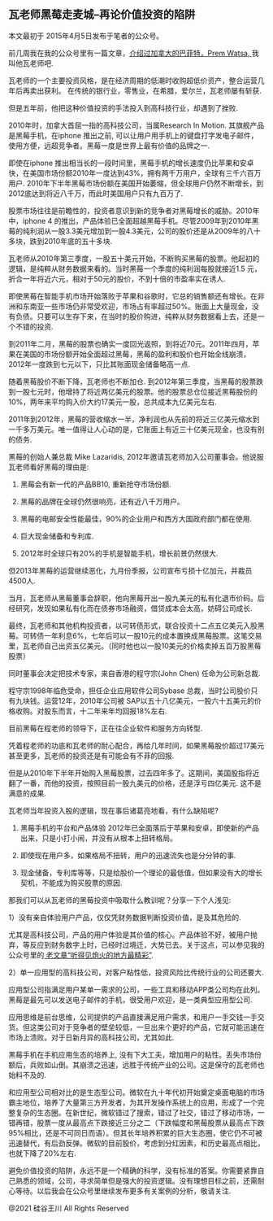 ## 瓦老师黑莓走麦城–再论价值投资的陷阱

本文最初于 2015年4月5日发布于笔者的公众号。

前几周我在我的公众号里有一篇文章，<a href="https://chuan.us/archives/647">介绍过加拿大的巴菲特，Prem Watsa, </a>我叫他瓦老师吧.

瓦老师的一个主要投资风格，是在经济周期的低潮时收购超低价资产，整合运营几年后再卖出获利。 在传统的银行业，零售业，在希腊，爱尔兰，瓦老师屡有斩获.

但是五年前，他把这种价值投资的手法投入到高科技行业，却遇到了挫败.

2010年时，加拿大首屈一指的高科技公司，当属Research In Motion. 其旗舰产品是黑莓手机，在iphone 推出之前,
可以让用户用手机上的键盘打字发电子邮件，使用方便，远超竞争者。黑莓一度是世界上最有价值的品牌之一.

即使在iphone 推出相当长的一段时间里，黑莓手机的增长速度仍比苹果和安卓快，在美国市场份额2010年一度达到43%，拥有两千万用户，全球有三千六百万用户.
2010年下半年黑莓市场份额在美国开始萎缩，但全球用户仍然不断增长，到2012底达到将近八千万，而此时美国用户只有九百万了.

股票市场往往是前瞻性的，投资者意识到新的竞争者对黑莓增长的威胁。2010年中，iphone 4
的推出，产品体验已全面超越黑莓手机。尽管2009年到2010年黑莓的纯利润从一股3.3美元增加到一股4.3美元，公司的股价还是从2009年的八十多块，跌到2010年底的五十多块.

瓦老师从2010年第三季度，一股五十美元开始，不断购买黑莓的股票。他起初的逻辑，是纯粹从财务数据来看的。当时黑莓一个季度的纯利润每股就接近1.5
元，折合一年将近六元，相对于50元的股价，不到十倍的市盈率实在诱人.

即使黑莓在智能手机市场开始落败于苹果和谷歌时，它总的销售额还有增长。在非洲和东南亚一些市场仍非常受欢迎，市场占有率超过50%。账面上大量现金，没有负债。只要可以生存下来，在当时的股价购进，纯粹从财务数据看上去，还是一个不错的投资.

到2011年二月，黑莓的股票也确实一度回光返照，到将近70元。2011年四月，苹果在美国的市场份额开始全面超过黑莓，黑莓的盈利和股价也开始全线崩溃，2012年一度跌到七元以下，只比其账面现金储备略高一点.

随着黑莓股价不断下降，瓦老师也不断加仓.
到2012年第三季度，当黑莓的股票跌到一股七元时，他增持了将近两亿美元的股票。他的股票总仓位接近黑莓股份的10%，两年来平均购入价大约17美元一股，总共成本九亿美元左右.

2011年到2012年，黑莓的营收缩水一半，净利润也从先前的将近三亿美元缩水到一千多万美元。唯一值得让人心动的是，它账面上有近三十亿美元现金，也没有别的债务.

黑莓的创始人兼总裁 Mike Lazaridis, 2012年邀请瓦老师加入公司董事会。他说服瓦老师看好黑莓的理由是:

1. 黑莓会有新一代的产品BB10, 重新抢夺市场份额.

2. 黑莓的品牌在全球仍然很响亮，还有近八千万用户。

3. 黑莓的电邮安全性能最佳，90%的企业用户和西方大国政府部门都在使用.

4. 巨大现金储备和专利库.

5. 2012年时全球只有20%的手机是智能手机，增长前景仍然很大.

但2013年黑莓的运营继续恶化，九月份季报，公司宣布亏损十亿加元，并裁员4500人.

当月，瓦老师从黑莓董事会辞职，他向黑莓开出一股九美元的私有化退市价码。后经研究，发现如果私有化而在债券市场融资，借贷成本会太高，妨碍公司成长.

最终，瓦老师和其他机构投资者，以可转债形式，联合投资十二点五亿美元入股黑莓。可转债一年利息6%，七年后可以一股10元的成本置换成黑莓股票。这笔交易里，瓦老师自己出资五亿美元。（同时他也以一股10美元的价格卖掉五百万股黑莓股票）

同时董事会决定把技术专家，来自香港的程守宗(John Chen) 任命为公司新总裁.

程守宗1998年临危受命，担任企业应用软件公司Sybase 总裁，当时公司股价只有九块钱。运营12年，2010年公司被
SAP以五十八亿美元，一股六十五美元的价格收购。对股东而言，十二年来年均回报18%左右.

目前黑莓在程老师的领导下，正在往企业软件和服务方向转型.

凭着程老师的功底和瓦老师的耐心配合，再给几年时间，如果黑莓股价超过17美元甚至更多，瓦老师的投资还是有可能会有不菲的回报.

但是从2010年下半年开始购入黑莓股票，过去四年多了。这期间，美国股指将近翻了一番，而他的投资，按照目前一股九美元的价格，还是浮亏四亿美元.
这不是满意的成果.

瓦老师当年投资入股的逻辑，现在事后诸葛亮地看，有什么缺陷呢?

1. 黑莓手机的平台和产品体验 2012年已全面落后于苹果和安卓，即使新的产品出来，只是小打小闹，并没有从根本上扭转格局。

2. 即使现在用户多，如果格局不扭转，用户的迅速流失也是分分钟的事.

3. 现金储备，专利库等等，只是给股价一个理论的最低值，但如果没有大的增长契机，不能成为购买股票的原因.

那我们可以从瓦老师的黑莓投资中吸取什么教训呢？分享一下个人浅见:

1）没有亲自体验用户产品，仅仅凭财务数据判断投资价值，是及其危险的.

尤其是高科技公司，产品的用户体验是其价值的核心。产品体验不好，被用户抛弃，等反应到财务数字上时，已经时过境迁，大势已去。关于这点，可以参见我的公众号里的<a href="https://chuan.us/archives/608">
老文章“听得见炮火的地方最精彩”</a>.

2）单一应用型的高科技公司，对客户粘性低，投资风险比传统行业的公司还要大.

应用型公司指满足用户某单一需求的公司，一些工具和移动APP类公司均在此列。黑莓是最先可以发送电子邮件的手机，很受用户欢迎，是一类典型应用型公司.

应用思维是前台思维，公司提供的产品直接满足用户需求，和用户一手交钱一手交货。但这类公司对于竞争者的壁垒较低，一旦出来个更好的产品，它就可能迅速在市场上溃败。对于日新月异的高科技公司，尤其如此.

黑莓手机在手机应用生态的培养上, 没有下大工夫，增加用户的粘性。丢失市场份额后，兵败如山倒。其崩溃之迅速，远胜于传统产业的公司。这是保守的瓦老师也始料不及的.

和应用型公司相对比的是生态型公司。微软在九十年代初开始奠定桌面电脑的市场霸主地位，培养了大量第三方开发者，为其开发操作系统上的应用，形成了一个完整复杂的生态圈。在新世纪，微软错过了搜索，错过了社交，错过了移动市场，一错再错，股票一度从最高点下跌接近三分之二（下跌幅度和黑莓股票从最高点下跌95%相比，还是不可同日而语）。但其长年培养积累的巨大生态圈，使它仍不可被迅速替代，有后劲反弹。微软的目前股价，考虑到分红因素，和历史最高点相比，也就下降了20%左右.

避免价值投资的陷阱，永远不是一个精确的科学，没有标准的答案。你需要紧靠自己熟悉的领域，公司，寻求简单但是强大的投资逻辑。没有理想目标之前，还需耐心等待。以后我会在公众号里继续发布更多有关案例的分析，敬请关注.

@2021 硅谷王川 All Rights Reserved

